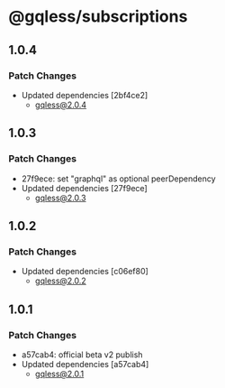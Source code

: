 # @gqless/subscriptions

## 1.0.4

### Patch Changes

- Updated dependencies [2bf4ce2]
  - gqless@2.0.4

## 1.0.3

### Patch Changes

- 27f9ece: set "graphql" as optional peerDependency
- Updated dependencies [27f9ece]
  - gqless@2.0.3

## 1.0.2

### Patch Changes

- Updated dependencies [c06ef80]
  - gqless@2.0.2

## 1.0.1

### Patch Changes

- a57cab4: official beta v2 publish
- Updated dependencies [a57cab4]
  - gqless@2.0.1
